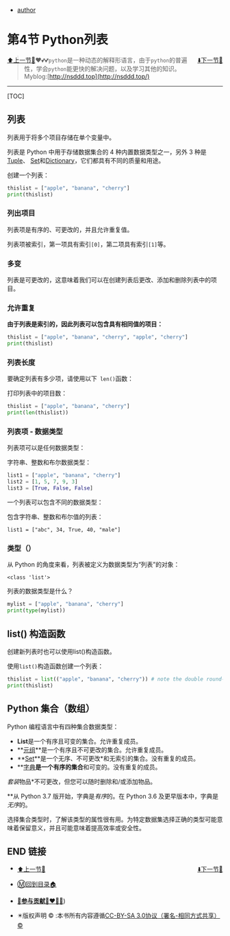+ [author](http://nsddd.top)

# 第4节 Python列表

<div><a href = '3.md' style='float:left'>⬆️上一节🔗</a><a href = '5.md' style='float: right'>⬇️下一节🔗</a></div>


> ❤️💕💕`python`是一种动态的解释形语言，由于`python`的普遍性，学会`python`能更快的解决问题，以及学习其他的知识。Myblog:[http://nsddd.top](http://nsddd.top/)

---
[TOC]

## 列表

列表用于将多个项目存储在单个变量中。

列表是 Python 中用于存储数据集合的 4 种内置数据类型之一，另外 3 种是[Tuple](https://www.w3schools.com/python/python_tuples.asp)、 [Set](https://www.w3schools.com/python/python_sets.asp)和[Dictionary](https://www.w3schools.com/python/python_dictionaries.asp)，它们都具有不同的质量和用途。

创建一个列表：

```python
thislist = ["apple", "banana", "cherry"]
print(thislist)
```



### 列出项目

列表项是有序的、可更改的，并且允许重复值。

列表项被索引，第一项具有索引`[0]`，第二项具有索引`[1]`等。



### 多变

列表是可更改的，这意味着我们可以在创建列表后更改、添加和删除列表中的项目。



### 允许重复

**由于列表是索引的，因此列表可以包含具有相同值的项目：**

```python
thislist = ["apple", "banana", "cherry", "apple", "cherry"]
print(thislist)
```



### 列表长度

要确定列表有多少项，请使用以下` len()`函数：

打印列表中的项目数：

```python
thislist = ["apple", "banana", "cherry"]
print(len(thislist))
```



### 列表项 - 数据类型

列表项可以是任何数据类型：

字符串、整数和布尔数据类型：

```python
list1 = ["apple", "banana", "cherry"]
list2 = [1, 5, 7, 9, 3]
list3 = [True, False, False]
```

一个列表可以包含不同的数据类型：

包含字符串、整数和布尔值的列表：

```
list1 = ["abc", 34, True, 40, "male"]
```



### 类型（）

从 Python 的角度来看，列表被定义为数据类型为“列表”的对象：

```
<class 'list'>
```



列表的数据类型是什么？

```python
mylist = ["apple", "banana", "cherry"]
print(type(mylist))
```



## list() 构造函数

创建新列表时也可以使用list()构造函数。

使用`list()`构造函数创建一个列表：

```py
thislist = list(("apple", "banana", "cherry")) # note the double round-brackets
print(thislist)
```



## Python 集合（数组）

Python 编程语言中有四种集合数据类型：

- **List**是一个有序且可变的集合。允许重复成员。
- **[元组](https://www.w3schools.com/python/python_tuples.asp)**是一个有序且不可更改的集合。允许重复成员。
- **[Set](https://www.w3schools.com/python/python_sets.asp)**是一个无序、不可更改*和无索引的集合。没有重复的成员。
- **[字典](https://www.w3schools.com/python/python_dictionaries.asp)**是一个有序的集合**和可变的。没有重复的成员。

*套装*物品*不可更改，但您可以随时删除和/或添加物品。

**从 Python 3.7 版开始，字典是*有序*的。在 Python 3.6 及更早版本中，字典是*无序*的。

选择集合类型时，了解该类型的属性很有用。为特定数据集选择正确的类型可能意味着保留意义，并且可能意味着提高效率或安全性。



## END 链接
<ul><li><div><a href = '3.md' style='float:left'>⬆️上一节🔗</a><a href = '5.md' style='float: right'>⬇️下一节🔗</a></div></li></ul>

+ [Ⓜ️回到目录🏠](../README.md)

+ [**🫵参与贡献💞❤️‍🔥💖**](https://nsddd.top/archives/contributors))

+ ✴️版权声明 &copy; :本书所有内容遵循[CC-BY-SA 3.0协议（署名-相同方式共享）&copy;](http://zh.wikipedia.org/wiki/Wikipedia:CC-by-sa-3.0协议文本) 

